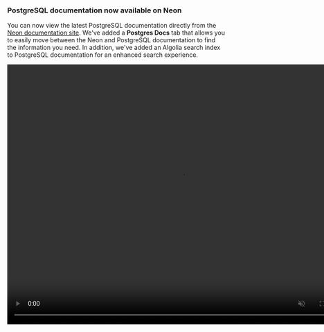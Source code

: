 ### PostgreSQL documentation now available on Neon

You can now view the latest PostgreSQL documentation directly from the [Neon documentation site](https://neon.tech/docs/introduction). We've added a **Postgres Docs** tab that allows you to easily move between the Neon and PostgreSQL documentation to find the information you need. In addition, we've added an Algolia search index to PostgreSQL documentation for an enhanced search experience.

<video autoPlay playsInline muted loop width="800" height="600">
  <source type="video/mp4" src="/docs/relnotes/postgresql_docs.mp4"/>
</video>
